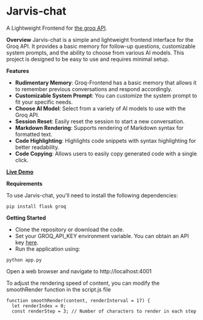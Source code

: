 # Jarvis-chat
A Lightweight Frontend for [the groq API](https://console.groq.com/docs/quickstart).

**Overview**
Jarvis-chat is a simple and lightweight frontend interface for the Groq API. It provides a basic memory for follow-up questions, customizable system prompts, and the ability to choose from various AI models. This project is designed to be easy to use and requires minimal setup.

**Features**
- **Rudimentary Memory**: Groq-Frontend has a basic memory that allows it to remember previous conversations and respond accordingly.
- **Customizable System Prompt**: You can customize the system prompt to fit your specific needs.
- **Choose AI Model**: Select from a variety of AI models to use with the Groq API.
- **Session Reset**: Easily reset the session to start a new conversation.
- **Markdown Rendering**: Supports rendering of Markdown syntax for formatted text.
- **Code Highlighting**: Highlights code snippets with syntax highlighting for better readability.
- **Code Copying**: Allows users to easily copy generated code with a single click.

[**Live Demo**](https://ai.arjum.com/)

**Requirements** 

To use Jarvis-chat, you'll need to install the following dependencies:
```
pip install flask groq
```

**Getting Started**
- Clone the repository or download the code.
- Set your GROQ_API_KEY environment variable. You can obtain an API key [here](https://console.groq.com/keys).
- Run the application using:
```
python app.py
```
Open a web browser and navigate to http://localhost:4001

To adjust the rendering speed of content, you can modify the smoothRender function in the script.js file
```
function smoothRender(content, renderInterval = 17) {
  let renderIndex = 0;
  const renderStep = 3; // Number of characters to render in each step
```
